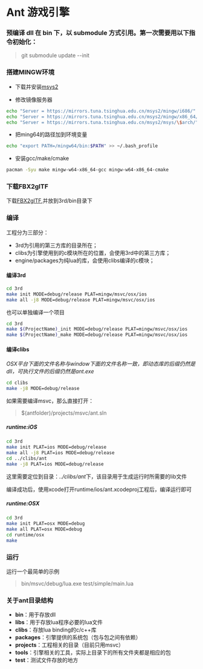 Ant 游戏引擎
=====

### 预编译 dll 在 bin 下，以 submodule 方式引用。第一次需要用以下指令初始化：

> git submodule update --init

### 搭建MINGW环境
- 下载并安装[msys2](https://www.msys2.org/)

- 修改镜像服务器
``` bash
echo "Server = https://mirrors.tuna.tsinghua.edu.cn/msys2/mingw/i686/" > /etc/pacman.d/mirrorlist.mingw32
echo "Server = https://mirrors.tuna.tsinghua.edu.cn/msys2/mingw/x86_64/" > /etc/pacman.d/mirrorlist.mingw64
echo "Server = https://mirrors.tuna.tsinghua.edu.cn/msys2/msys/\$arch/" > /etc/pacman.d/mirrorlist.msys
```

- 把ming64的路径加到环境变量
``` bash
echo "export PATH=/mingw64/bin:$PATH" >> ~/.bash_profile
```

- 安装gcc/make/cmake
``` bash
pacman -Syu make mingw-w64-x86_64-gcc mingw-w64-x86_64-cmake
```

### 下载FBX2glTF

下载[FBX2glTF](https://github.com/facebookincubator/FBX2glTF/releases),并放到3rd/bin目录下


### 编译
工程分为三部分：
- 3rd为引用的第三方库的目录所在；
- clibs为引擎使用到的c模块所在的位置，会使用3rd中的第三方库；
- engine/packages为纯lua的库，会使用clibs编译的c模块；

#### 编译3rd

``` bash
cd 3rd  
make init MODE=debug/release PLAT=mingw/msvc/osx/ios
make all -j8 MODE=debug/release	PLAT=mingw/msvc/osx/ios
```

也可以单独编译一个项目
``` bash
cd 3rd  
make $(ProjectName)_init MODE=debug/release PLAT=mingw/msvc/osx/ios
make $(ProjectName)_make MODE=debug/release PLAT=mingw/msvc/osx/ios
```
#### 编译clibs  

*OSX平台下面的文件名称与window下面的文件名称一致，即动态库的后缀仍然是dll，可执行文件的后缀仍然是ant.exe*

``` bash
cd clibs  
make -j8 MODE=debug/release
```

如果需要编译msvc，那么直接打开：
> $(antfolder)/projects/msvc/ant.sln  

##### runtime:iOS
``` bash
cd 3rd  
make init PLAT=ios MODE=debug/release
make all -j8 PLAT=ios MODE=debug/release
cd ../clibs/ant
make -j8 PLAT=ios MODE=debug/release
```

这里需要定位到目录：*../clibs/ant*下，该目录用于生成运行时所需要的lib文件

编译成功后，使用xcode打开runtime/ios/ant.xcodeproj工程后，编译运行即可

##### runtime:OSX
``` bash
cd 3rd
make init PLAT=osx MODE=debug
make all PLAT=osx MODE=debug
cd runtime/osx
make
```

### 运行
运行一个最简单的示例
> bin/msvc/debug/lua.exe test/simple/main.lua

### 关于ant目录结构
- **bin**：用于存放dll
- **libs**：用于存放lua程序必要的lua文件
- **clibs**：存放lua binding的c/c++库
- **packages**：引擎提供的系统包（包与包之间有依赖）
- **projects**：工程相关的目录（目前只用msvc）
- **tools**：引擎相关的工具，实际上目录下的所有文件夹都是相应的包
- **test**：测试文件存放的地方
